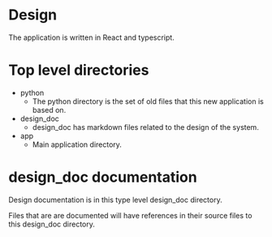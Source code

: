 # Design

The application is written in React and typescript.

# Top level directories

- python
    - The python directory is the set of old files that this new application is based on.
- design_doc
    - design_doc has markdown files related to the design of the system.
- app
    - Main application directory.

# design_doc documentation

Design documentation is in this type level design_doc directory.

Files that are are documented will have references in their source files to this design_doc directory.